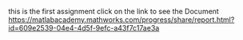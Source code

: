 this is the first assignment
click on the link to see the Document
https://matlabacademy.mathworks.com/progress/share/report.html?id=609e2539-04e4-4d5f-9efc-a43f7c17ae3a
